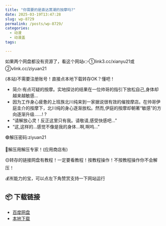 ```yaml
---
title: "你需要的是直达蒿潮的按摩吗?"
date: 2025-03-19T13:47:28
slug: wp-8729
permalink: /posts/wp-8729/
categories:
  - 动漫
  - 动漫盖
tags:

---
```


如果两个网盘都没有资源了，看这个网站👉①link3.cc/xianyu21或②vlink.cc/ziyuan21

(本站)不需要注册账号！直接点本地下载转存OK？懂吧！

*   简介:有点可疑的按摩。实地探访的结果在一位帅哥的指引下放松自己,身体却越来越敏感…
*   因为工作身心疲惫的上班族北川纯来到一家据说很有效的催按摩店。在帅哥伊庭圭介的按摩下，北川纯的身心逐渐放松。然而,伊庭的按摩却朝著“敏感”的方向逐渐升级……! ?
*   “请解放心灵！反正这里只有我。请敬请,感受快感吧…”
*   “这,这样的…感觉不像是我的身体…啊,啊呜…”

🟢解压密码:ziyuan21

🔵解压用解压专家！(应用商店有)

🟡转存的链接网盘有教程！一定要看教程！按教程操作！不按教程操作你不会解压！

💰🈶能力的宝，可以点左下角赞赏支持一下网站运行

## 📦 下载链接
- [百度网盘](https://blziyuan21.com/pay-download/8729?key=93ee73ddf1&down_id=0)
- [本地下载](https://blziyuan21.com/pay-download/8729?key=93ee73ddf1&down_id=1)

